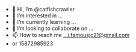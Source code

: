 - 👋 Hi, I’m @catfishcrawler
- 👀 I’m interested in ...
- 🌱 I’m currently learning ...
- 💞️ I’m looking to collaborate on ...
- 📫 How to reach me ...i.famousjc21@gmail.com
- or 15872985923

<!---
catfishcrawler/catfishcrawler is a ✨ special ✨ repository because its `README.md` (this file) appears on your GitHub profile.
You can click the Preview link to take a look at your changes.
--->
